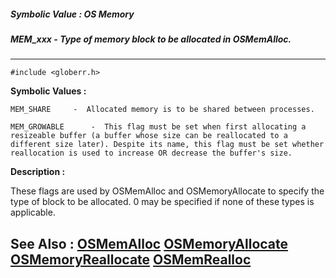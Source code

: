 ##### Symbolic Value : OS Memory
##### MEM_xxx - Type of memory block to be allocated in OSMemAlloc.
---
```
#include <globerr.h>
```

**Symbolic Values :**

	MEM_SHARE	  -  Allocated memory is to be shared between processes.

	MEM_GROWABLE	  -  This flag must be set when first allocating a resizeable buffer (a buffer whose size can be reallocated to a different size later). Despite its name, this flag must be set whether reallocation is used to increase OR decrease the buffer's size.


**Description :**

These flags are used by OSMemAlloc and OSMemoryAllocate to specify the type of block to be allocated.  0 may be specified if none of these types is applicable.


**See Also :**
[OSMemAlloc](/domino-c-api-docs/reference/Func/OSMemAlloc)
[OSMemoryAllocate](/domino-c-api-docs/reference/Func/OSMemoryAllocate)
[OSMemoryReallocate](/domino-c-api-docs/reference/Func/OSMemoryReallocate)
[OSMemRealloc](/domino-c-api-docs/reference/Func/OSMemRealloc)
---
